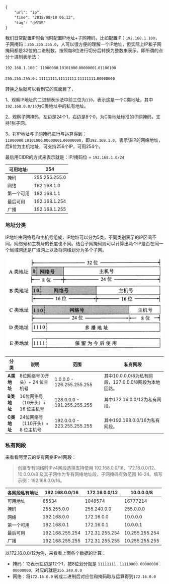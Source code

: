 ```
{
    "url": "ip",
    "time": "2018/08/18 06:12",
    "tag": "小知识"
}
```

我们日常配置IP时会同时配置IP地址+子网掩码，比如配置IP：`192.168.1.100`，子网掩码：`255.255.255.0`，人可以很方便的理解一个IP地址，但实际上IP和子网掩码都是32位的二进制数，按照每8位进行切分后转换为整数来表示，即所谓的点分十进制表示法：

`192.168.1.100`： `11000000`.`10101000`.`00000001`.`01100100`

`255.255.255.0`：`11111111`.`11111111`.`11111111`.`00000000`

转换之后就可以看到它的真面目了，

1、观察IP地址的二进制表示法中前三位为`110`，表示这是一个C类地址，其中`192.168.0.0/16`为C类地址中的私有地址。

2、观察子网掩码，左边是24个1，右边是8个0，为C类地址标准的子网掩码，支持1张子网。

3、将IP地址与子网掩码进行与运算得到：`11000000`.`10101000`.`00000001`.`00000000`，即`192.168.1.0`，表示该IP的网络地址，后8位为主机地址，可支持256个IP，可用254个。

最后用CIDR的方式来表示就是：IP/掩码位 = `192.168.1.0/24`

| 可用地址:  | 254           |
| ---------- | ------------- |
| 掩码       | 255.255.255.0 |
| 网络       | 192.168.1.0   |
| 第一个可用 | 192.168.1.1   |
| 最后可用   | 192.168.1.254 |
| 广播       | 192.168.1.255 |

### 地址分类

IP地址由网络号和主机号组成，IP地址可以分为5类，不同类别表示的IP区间不同，网络号和主机号的长度也不同。结合子网掩码则可以计算出两个IP是否在同一个局域网还是广域网上以及将网络划分为多个子网。

![](../../static/uploads/iprange.png)

| 分类        | 说明                              | 范围                        | 私有网段                                              |
| ----------- | --------------------------------- | --------------------------- | ----------------------------------------------------- |
| **A类地址** | 8位网络号(0开头）+ 24 位主机号    | 1.0.0.0 - 126.255.255.255   | 其中10.0.0.0/8为私有网段，127.0.0.0/8网段为本地回路。 |
| **B类地址** | 16位网络号（10开头）+ 16 位主机号 | 128.0.0.0 - 191.255.255.255 | 其中172.16.0.0/12为私有网段。                         |
| **C类地址** | 24位网络号（110开头）+ 8 位主机号 | 192.0.0.0 - 223.255.255.255 | 其中192.168.0.0/16为私有网段。                        |

### 私有网段

来看看阿里云的专有网络IPv4网段：

>  创建专有网络时IPv4网段选择支持使用 192.168.0.0/16、172.16.0.0/12、10.0.0.0/8 及其子网作为专有网络地址段，子网掩码有效范围 16-24。填写示例：192.168.0.0/16。

| 各网段私有地址 | 192.168.0.0/16  | 172.16.0.0/12  | 10.0.0.0/8     |
| -------------- | --------------- | -------------- | -------------- |
| 可用地址       | 65534           | 1048574        | 16777214       |
| 掩码           | 255.255.0.0     | 255.240.0.0    | 255.0.0.0      |
| 网络           | 192.168.0.0     | 172.16.0.0     | 10.0.0.0       |
| 第一个可用     | 192.168.0.1     | 172.16.0.1     | 10.0.0.1       |
| 最后可用       | 192.168.255.254 | 172.31.255.254 | 10.255.255.254 |
| 广播           | 192.168.255.255 | 172.31.255.255 | 10.255.255.255 |

以172.16.0.0/12为例，来看看上面各个数据的计算：

- 掩码：12表示左边是12个1，按8位划分就是 `11111111` . `11110000`. `00000000` . `00000000`，对应的就是`255.240.0.0`
- 网络：将`172.16.0.0` 转成二进制后对应位和掩码取与运算得到`172.16.0.0`